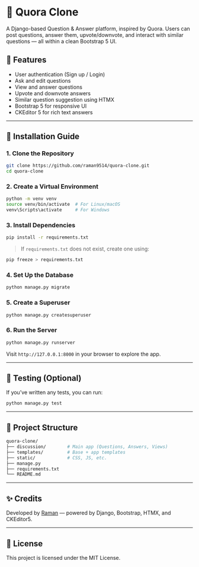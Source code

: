 # 🧠 Quora Clone

A Django-based Question & Answer platform, inspired by Quora. Users can post questions, answer them, upvote/downvote, and interact with similar questions — all within a clean Bootstrap 5 UI.

## 🚀 Features

- User authentication (Sign up / Login)
- Ask and edit questions
- View and answer questions
- Upvote and downvote answers
- Similar question suggestion using HTMX
- Bootstrap 5 for responsive UI
- CKEditor 5 for rich text answers

---

## 💠 Installation Guide

### 1. Clone the Repository

```bash
git clone https://github.com/raman9514/quora-clone.git
cd quora-clone
```

### 2. Create a Virtual Environment

```bash
python -m venv venv
source venv/bin/activate  # For Linux/macOS
venv\Scripts\activate     # For Windows
```

### 3. Install Dependencies

```bash
pip install -r requirements.txt
```

> If `requirements.txt` does not exist, create one using:

```bash
pip freeze > requirements.txt
```

### 4. Set Up the Database

```bash
python manage.py migrate
```

### 5. Create a Superuser

```bash
python manage.py createsuperuser
```

### 6. Run the Server

```bash
python manage.py runserver
```

Visit `http://127.0.0.1:8000` in your browser to explore the app.

---

## 🔪 Testing (Optional)

If you’ve written any tests, you can run:

```bash
python manage.py test
```

---

## 📂 Project Structure

```bash
quora-clone/
├── discussion/        # Main app (Questions, Answers, Views)
├── templates/         # Base + app templates
├── static/            # CSS, JS, etc.
├── manage.py
├── requirements.txt
└── README.md
```

---

## ✨ Credits

Developed by [Raman](https://github.com/raman9514) — powered by Django, Bootstrap, HTMX, and CKEditor5.

---

## 📄 License

This project is licensed under the MIT License.

